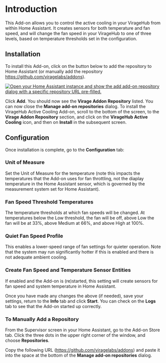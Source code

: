 # Introduction

This Add-on allows you to control the active cooling in your VirageHub from within Home Assistant.  It creates sensors for both temperature and fan speed, and will change the fan speed in your VirageHub to one of three levels, based on temperature thresholds set in the configuration.

## Installation

To install this Add-on, click on the button below to add the repository to Home Assistant (or manually add the repository https://github.com/viragelabs/addons).

[![Open your Home Assistant instance and show the add add-on repository dialog with a specific repository URL pre-filled.](https://my.home-assistant.io/badges/supervisor_add_addon_repository.svg)](https://my.home-assistant.io/redirect/supervisor_add_addon_repository/?repository_url=https%3A%2F%2Fgithub.com%2Fviragelabs%2Faddons)

Click **Add**.  You should now see the **Virage Addon Repository** listed.  You can now close the **Manage add-on repositories** dialog.  To install the VirageHub Active Cooling Add-on, scroll to the bottom of the screen, to the **Virage Addon Repository** section, and click on the **VirageHub Active Cooling** icon, and then on **Install** in the subsequent screen.

## Configuration

Once installation is complete, go to the **Configuration** tab:

### Unit of Measure

Set the Unit of Measure for the temperature (note this impacts the temperatures that the Add-on uses for fan throttling, not the diaplay temperature in the Home Assistant sensor, which is governed by the measurement system set for Home Assistant).

### Fan Speed Threshold Temperatures

The temperature thresholds at which fan speeds will be changed.  At temperatures below the Low threshold, the fan will be off, above Low the fan will be at 33%, above Medium at 66%, and above High at 100%.

### Quiet Fan Speed Profile

This enables a lower-speed range of fan settings for quieter operation.  Note that the system may run significantly hotter if this is enabled and there is not adequate ambient cooling.

### Create Fan Speed and Temperature Sensor Entities

If enabled and the Add-on is (re)started, this setting will create sensors for fan speed and system temperature in Home Assistant.

Once you have made any changes the above (if needed), save your settings, return to the **Info** tab and click **Start**.  You can check on the **Logs** tab to see that the Add-on started up correctly.

### To Manually Add a Repository

From the Supervisor screen in your Home Assistant, go to the Add-on Store tab.  Click the three dots in the upper right corner of the window, and choose **Repositories**.

Copy the following URL (https://github.com/viragelabs/addons) and paste it into the space at the bottom of the **Manage add-on repositories** dialog.
